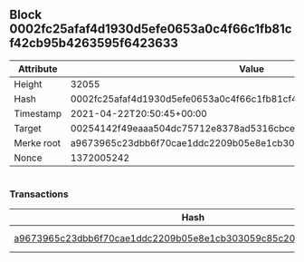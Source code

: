 ## Block 0002fc25afaf4d1930d5efe0653a0c4f66c1fb81cf42cb95b4263595f6423633

Attribute | Value
--- | ---
Height | 32055
Hash | 0002fc25afaf4d1930d5efe0653a0c4f66c1fb81cf42cb95b4263595f6423633
Timestamp | 2021-04-22T20:50:45+00:00
Target | 00254142f49eaaa504dc75712e8378ad5316cbcead634704b3734b6271167cc4
Merke root | a9673965c23dbb6f70cae1ddc2209b05e8e1cb303059c85c20934f1aea4e3231
Nonce | 1372005242

```

```

### Transactions

Hash | Amount
--- | ---
[a9673965c23dbb6f70cae1ddc2209b05e8e1cb303059c85c20934f1aea4e3231](a9673965c23dbb6f70cae1ddc2209b05e8e1cb303059c85c20934f1aea4e3231.md) | 10.00000000 SKEPTI 
